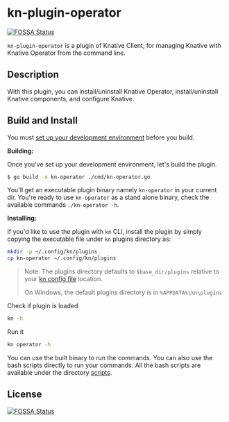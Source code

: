 # kn-plugin-operator
[![FOSSA Status](https://app.fossa.com/api/projects/git%2Bgithub.com%2Fknative-extensions%2Fkn-plugin-operator.svg?type=shield)](https://app.fossa.com/projects/git%2Bgithub.com%2Fknative-extensions%2Fkn-plugin-operator?ref=badge_shield)


`kn-plugin-operator` is a plugin of Knative Client, for managing Knative with Knative Operator from the
command line.

## Description

With this plugin, you can install/uninstall Knative Operator, install/uninstall Knative components,
and configure Knative.

## Build and Install

You must
[set up your development environment](https://github.com/knative/client/blob/master/docs/DEVELOPMENT.md#prerequisites)
before you build.

**Building:**

Once you've set up your development environment, let's build the plugin.

```sh
$ go build -o kn-operator ./cmd/kn-operator.go
```

You'll get an executable plugin binary namely `kn-operator` in your current dir.
You're ready to use `kn-operator` as a stand alone binary, check the available
commands `./kn-operator -h`.

**Installing:**

If you'd like to use the plugin with `kn` CLI, install the plugin by simply
copying the executable file under `kn` plugins directory as:

```sh
mkdir -p ~/.config/kn/plugins
cp kn-operator ~/.config/kn/plugins
```

> Note: The plugins directory defaults to `$base_dir/plugins` relative to your [kn config file](https://knative.dev/docs/client/configure-kn/) location.
>  
> On Windows, the default plugins directory is in `%APPDATA%\kn\plugins`

Check if plugin is loaded

```sh
kn -h
```

Run it

```sh
kn operator -h
```

You can use the built binary to run the commands. You can also use the bash scripts directly to run your commands.
All the bash scripts are available under the directory [scripts](scripts/).


## License
[![FOSSA Status](https://app.fossa.com/api/projects/git%2Bgithub.com%2Fknative-extensions%2Fkn-plugin-operator.svg?type=large)](https://app.fossa.com/projects/git%2Bgithub.com%2Fknative-extensions%2Fkn-plugin-operator?ref=badge_large)